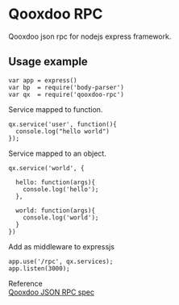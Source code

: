 # Qooxdoo RPC

Qooxdoo json rpc for nodejs express framework.


## Usage example

    var app = express()
    var bp  = require('body-parser')
    var qx  = require('qooxdoo-rpc')

Service mapped to function.

    qx.service('user', function(){
      console.log("hello world")
    });

Service mapped to an object.

    qx.service('world', {

      hello: function(args){
        console.log('hello');
      },

      world: function(args){
        console.log('world');
      }
    })


Add as middleware to expressjs

    app.use('/rpc', qx.services);
    app.listen(3000);



Reference  
[Qooxdoo JSON RPC spec](http://qooxdoo.org/docs/general/rpc/jsonrpc_server_specs)
